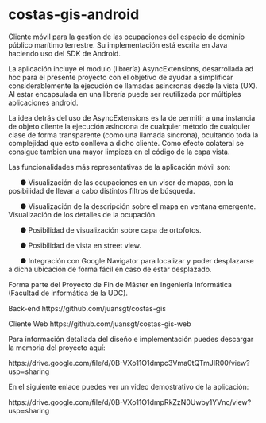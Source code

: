 # costas-gis-android
Cliente móvil para la gestion de las ocupaciones del espacio de dominio público marítimo terrestre. Su implementación está escrita en Java haciendo uso del SDK de Android.
<p></p>
La aplicación incluye el modulo (librería) AsyncExtensions, desarrollada ad hoc para el presente proyecto con el
objetivo de ayudar a simplificar considerablemente la ejecución de llamadas asincronas desde la vista (UX). Al estar encapsulada en una librería puede ser reutilizada por múltiples aplicaciones android. 
<p></p>
La idea detrás del uso de AsyncExtensions es la de permitir a una instancia de objeto cliente la
ejecución asíncrona de cualquier método de cualquier clase de forma transparente (como una llamada síncrona), ocultando toda la complejidad que esto conlleva a dicho cliente. Como efecto colateral se consigue tambien una mayor limpieza en el código de la capa vista.
<p></p>
Las funcionalidades más representativas de la aplicación móvil son:
<p></p>
&nbsp;&nbsp;&nbsp;&nbsp;&nbsp;&nbsp;● Visualización de las ocupaciones en un visor de mapas, con la posibilidad de
llevar a cabo distintos filtros de búsqueda.<p></p>
&nbsp;&nbsp;&nbsp;&nbsp;&nbsp;&nbsp;● Visualización de la descripción sobre el mapa en ventana emergente.
Visualización de los detalles de la ocupación.<p></p>
&nbsp;&nbsp;&nbsp;&nbsp;&nbsp;&nbsp;● Posibilidad de visualización sobre capa de ortofotos.<p></p>
&nbsp;&nbsp;&nbsp;&nbsp;&nbsp;&nbsp;● Posibilidad de vista en street view.<p></p>
&nbsp;&nbsp;&nbsp;&nbsp;&nbsp;&nbsp;● Integración con Google Navigator para localizar y poder desplazarse a dicha
ubicación de forma fácil en caso de estar desplazado.<p></p>
Forma parte del Proyecto de Fin de Máster en Ingeniería Informática (Facultad de informática de la UDC).
<p></p>
Back-end https://github.com/juansgt/costas-gis
<p></p>
Cliente Web https://github.com/juansgt/costas-gis-web
<p></p>
Para información detallada del diseño e implementación puedes descargar la memoria del proyecto aquí: 
<p></p>
https://drive.google.com/file/d/0B-VXo11O1dmpc3Vma0tQTmJIR00/view?usp=sharing
<p></p>
En el siguiente enlace puedes ver un video demostrativo de la aplicación:  
<p></p>
https://drive.google.com/file/d/0B-VXo11O1dmpRkZzN0Uwby1YVnc/view?usp=sharing
